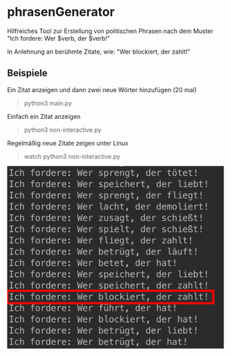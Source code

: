 # phrasenGenerator
Hilfreiches Tool zur Erstellung von politischen Phrasen nach dem Muster "Ich fordere: Wer $verb, der $verb!"

In Anlehnung an berühmte Zitate, wie: "Wer blockiert, der zahlt!"

## Beispiele
Ein Zitat anzeigen und dann zwei neue Wörter hinzufügen (20 mal)

> python3 main.py


Einfach ein Zitat anzeigen

> python3 non-interactive.py


Regelmäßig neue Zitate zeigen unter Linux

> watch python3 non-interactive.py

![alt text](https://raw.githubusercontent.com/sisch/phrasenGenerator/master/example.png "Beispielphrasen")
